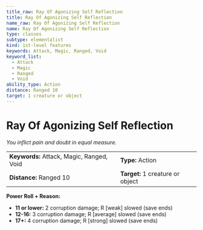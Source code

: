 ```yaml
---
title_raw: Ray Of Agonizing Self Reflection
title: Ray Of Agonizing Self Reflection
name_raw: Ray Of Agonizing Self Reflection
name: Ray Of Agonizing Self Reflection
type: classes
subtype: elementalist
kind: 1st-level features
keywords: Attack, Magic, Ranged, Void
keyword_list:
  - Attack
  - Magic
  - Ranged
  - Void
ability_type: Action
distance: Ranged 10
target: 1 creature or object
---
```


# Ray Of Agonizing Self Reflection

*You inflict pain and doubt in equal measure.*

|                                           |                                  |
| :---------------------------------------- | :------------------------------- |
| **Keywords:** Attack, Magic, Ranged, Void | **Type:** Action                 |
| **Distance:** Ranged 10                   | **Target:** 1 creature or object |

**Power Roll + Reason:**

- **11 or lower:** 2 corruption damage; R \[weak\] slowed (save ends)
- **12-16:** 3 corruption damage; R \[average\] slowed (save ends)
- **17+:** 4 corruption damage; R \[strong\] slowed (save ends)
